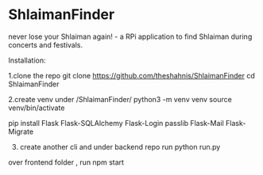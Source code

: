 # ShlaimanFinder
never lose your Shlaiman again! - a RPi application to find Shlaiman during concerts and festivals.

Installation:

1.clone the repo
git clone https://github.com/theshahnis/ShlaimanFinder
cd ShlaimanFinder

2.create venv under /ShlaimanFinder/
python3 -m venv venv
source venv/bin/activate

pip install Flask Flask-SQLAlchemy Flask-Login passlib Flask-Mail Flask-Migrate

3. create another cli and under backend repo run
python run.py

over frontend folder , run
npm start
